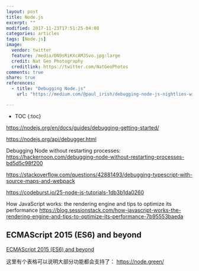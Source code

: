 ```yaml
---
layout: post
title: Node.js
excerpt: ""
modified: 2017-11-23T17:51:25-04:00
categories: articles
tags: [Node.js]
image:
  vendor: twitter
  feature: /media/DN9sRiKXcAMJSvo.jpg:large
  credit: Nat Geo Photography‏
  creditlink: https://twitter.com/NatGeoPhotos
comments: true
share: true
references:
  - title: "Debugging Node.js"
    url: "https://medium.com/@paul_irish/debugging-node-js-nightlies-with-chrome-devtools-7c4a1b95ae27"

---
```


* TOC
{:toc}



https://nodejs.org/en/docs/guides/debugging-getting-started/

https://nodejs.org/api/debugger.html

Debugging Node without restarting processes: https://hackernoon.com/debugging-node-without-restarting-processes-bd5d5c98f200

https://stackoverflow.com/questions/42881493/debugging-typescript-with-source-maps-and-webpack


https://codeburst.io/25-node-js-tutorials-1db3b1da0260

How JavaScript works: the rendering engine and tips to optimize its performance
https://blog.sessionstack.com/how-javascript-works-the-rendering-engine-and-tips-to-optimize-its-performance-7b95553baeda

## ECMAScript 2015 (ES6) and beyond

[ECMAScript 2015 (ES6) and beyond](https://nodejs.org/en/docs/es6/)

这里有个表格可以说明大部分功能都会支持了： https://node.green/